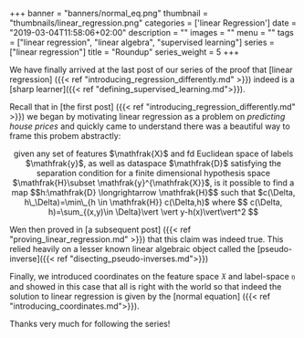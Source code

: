 +++
banner = "banners/normal_eq.png"
thumbnail = "thumbnails/linear_regression.png"
categories = ['linear Regression']
date = "2019-03-04T11:58:06+02:00"
description = ""
images = ""
menu = ""
tags = ["linear regression", "linear algebra", "supervised learning"]
series = ["linear regression"]
title = "Roundup"
series_weight = 5
+++

We have finally arrived at the last post of our series of the proof that [linear regression] ({{< ref "introducing_regression_differently.md" >}}) indeed is a 
[sharp learner]({{< ref "defining_supervised_learning.md">}}).

Recall that in [the first post] ({{< ref "introducing_regression_differently.md" >}}) we began by motivating linear regression as a problem on *predicting house prices* and quickly came to understand there was a beautiful way to frame this probem abstractly:
<center>
given any set of features $\mathfrak{X}$ and fd Euclidean space of labels $\mathfrak{y}$, as well as dataspace $\mathfrak{D}$ satisfying the separation condition for a finite dimensional hypothesis space $\mathfrak{H}\subset \mathfrak{y}^{\mathfrak{X}}$, is it possible to find a map $$h:\mathfrak{D} \longrightarrow \mathfrak{H}$$ such that $c(\Delta, h\_\Delta)=\min\_{h \in \mathfrak{H}} c(\Delta,h)$ where
$$
c(\Delta, h)=\sum_{(x,y)\in \Delta}\vert \vert y-h(x)\vert\vert^2
$$
</center>

Wen then proved in [a subsequent post] ({{< ref "proving_linear_regression.md" >}}) that this claim was indeed true. This relied heavily on a lesser known linear algebraic object called the [pseudo-inverse]({{< ref "disecting_pseudo-inverses.md">}})

Finally, we introduced coordinates on the feature space $\mathfrak{X}$ and label-space $\mathfrak{y}$ and showed in this case that all is right with the world so that indeed the solution to linear regression is given by the [normal equation] ({{< ref "introducing_coordinates.md">}}).


Thanks very much for following the series!

